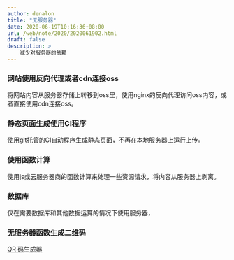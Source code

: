 ```yaml
---
author: denalon
title: "无服务器"
date: 2020-06-19T10:16:36+08:00
url: /web/note/2020/2020061902.html
draft: false
description: > 
    减少对服务器的依赖
---
```


### 网站使用反向代理或者cdn连接oss

将网站内容从服务器存储上转移到oss里，使用nginx的反向代理访问oss内容，或者直接使用cdn连接oss。

### 静态页面生成使用CI程序

使用git托管的CI自动程序生成静态页面，不再在本地服务器上运行上传。

### 使用函数计算

使用js或云服务器商的函数计算来处理一些资源请求，将内容从服务器上剥离。

### 数据库

仅在需要数据库和其他数据运算的情况下使用服务器，


### 无服务器函数生成二维码

[QR 码生成器](https://qr-code-generator.denalon.workers.dev/)

